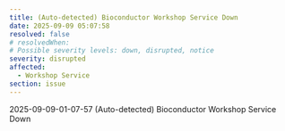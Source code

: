 ```yaml
---
title: (Auto-detected) Bioconductor Workshop Service Down
date: 2025-09-09 05:07:58
resolved: false
# resolvedWhen: 
# Possible severity levels: down, disrupted, notice
severity: disrupted
affected:
  - Workshop Service
section: issue
---
```


2025-09-09-01-07-57 (Auto-detected) Bioconductor Workshop Service Down

